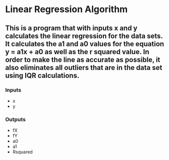 # Linear Regression Algorithm
## This is a program that with inputs x and y calculates the linear regression for the data sets. It calculates the a1 and a0 values for the equation y = a1x + a0 as well as the r squared value. In order to make the line as accurate as possible, it also eliminates all outliers that are in the data set using IQR calculations.
### Inputs
- x
- y
### Outputs
- fX
- fY
- a0
- a1
- Rsquared
